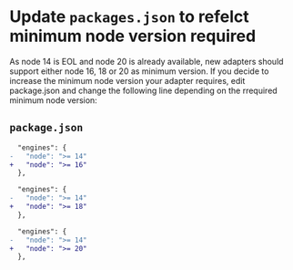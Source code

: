 # Update `packages.json` to refelct minimum node version required

As node 14 is EOL and node 20 is already available, new adapters should support either node 16, 18 or 20 as minimum version.
If you decide to increase the minimum node version your adapter requires, edit package.json and change the following line depending on the rrequired minimum node version:

## `package.json`

```diff
  "engines": {
-   "node": ">= 14"
+   "node": ">= 16"
  },
```

```diff
  "engines": {
-   "node": ">= 14"
+   "node": ">= 18"
  },
```

```diff
  "engines": {
-   "node": ">= 14"
+   "node": ">= 20"
  },
```
